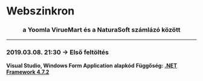 <h1>Webszinkron</h1>
<h3><center>a Yoomla VirueMart és a NaturaSoft számlázó között</center></h3>
<hr />
<h3>2019.03.08. 21:30 -> Első feltöltés</h3>
<b>Visual Studio, Windows Form Application alapkód</b>
<b>Függőség: <a href="https://dotnet.microsoft.com/download/dotnet-framework-runtime/net472" target="_blank">.NET Framework 4.7.2</a></b>
